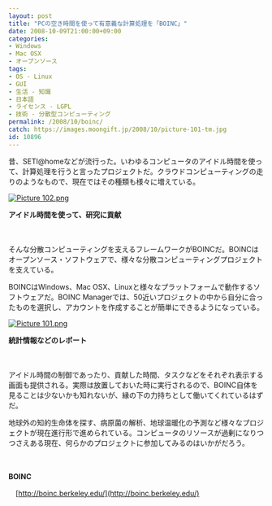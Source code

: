 ```yaml
---
layout: post
title: "PCの空き時間を使って有意義な計算処理を「BOINC」"
date: 2008-10-09T21:00:00+09:00
categories:
- Windows
- Mac OSX
- オープンソース
tags: 
- OS - Linux
- GUI
- 生活 - 知識
- 日本語
- ライセンス - LGPL
- 技術 - 分散型コンピューティング
permalink: /2008/10/boinc/
catch: https://images.moongift.jp/2008/10/picture-101-tm.jpg
id: 10896
---
```

昔、SETI@homeなどが流行った。いわゆるコンピュータのアイドル時間を使って、計算処理を行うと言ったプロジェクトだ。クラウドコンピューティングの走りのようなもので、現在ではその種類も様々に増えている。

  

[![Picture 102.png](https://images.moongift.jp/2008/10/picture-102-tm.jpg)](https://images.moongift.jp/2008/10/picture-102.png)  
  
**アイドル時間を使って、研究に貢献**

  

　

  

そんな分散コンピューティングを支えるフレームワークがBOINCだ。BOINCはオープンソース・ソフトウェアで、様々な分散コンピューティングプロジェクトを支えている。

  
  
<!--more-->  

BOINCはWindows、Mac OSX、Linuxと様々なプラットフォームで動作するソフトウェアだ。BOINC Managerでは、50近いプロジェクトの中から自分に合ったものを選択し、アカウントを作成することが簡単にできるようになっている。

  

[![Picture 101.png](https://images.moongift.jp/2008/10/picture-101-tm.jpg)](https://images.moongift.jp/2008/10/picture-101.png)  
  
**統計情報などのレポート**

  

　

  

アイドル時間の制御であったり、貢献した時間、タスクなどをそれぞれ表示する画面も提供される。実際は放置しておいた時に実行されるので、BOINC自体を見ることは少ないかも知れないが、縁の下の力持ちとして働いてくれているはずだ。

  

地球外の知的生命体を探す、病原菌の解析、地球温暖化の予測など様々なプロジェクトが現在進行形で進められている。コンピュータのリソースが過剰になりつつさえある現在、何らかのプロジェクトに参加してみるのはいかがだろう。

  

　

  

**BOINC**  
  
　[http://boinc.berkeley.edu/](http://boinc.berkeley.edu/)

  
